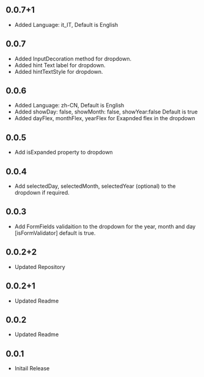 ## 0.0.7+1

- Added Language: it_IT, Default is English

## 0.0.7

- Added InputDecoration method for dropdown.
- Added hint Text label for dropdown.
- Added hintTextStyle for dropdown.

## 0.0.6

- Added Language: zh-CN, Default is English
- Added showDay: false, showMonth: false, showYear:false Default is true
- Added dayFlex, monthFlex, yearFlex for Exapnded flex in the dropdown

## 0.0.5

- Add isExpanded property to dropdown

## 0.0.4

- Add selectedDay, selectedMonth, selectedYear (optional) to the dropdown if required.

## 0.0.3

- Add FormFields validaition to the dropdown for the year, month and day [isFormValidator] default is true.

## 0.0.2+2

- Updated Repository

## 0.0.2+1

- Updated Readme

## 0.0.2

- Updated Readme

## 0.0.1

- Initail Release
